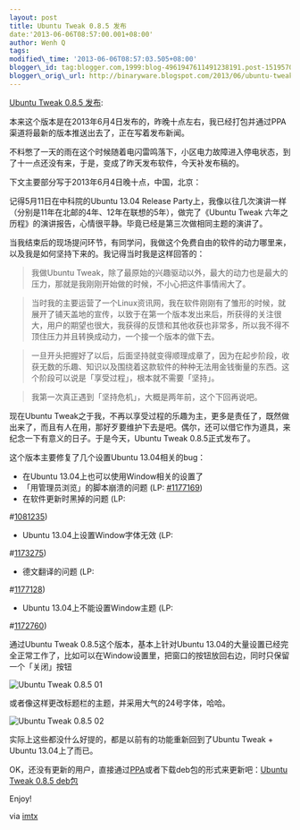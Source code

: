 ```yaml
--- 
layout: post 
title: Ubuntu Tweak 0.8.5 发布 
date:'2013-06-06T08:57:00.001+08:00' 
author: Wenh Q
tags:
modified\_time: '2013-06-06T08:57:03.505+08:00' 
blogger\_id: tag:blogger.com,1999:blog-4961947611491238191.post-151957082288558478
blogger\_orig\_url: http://binaryware.blogspot.com/2013/06/ubuntu-tweak-085.html
--- 
```

[Ubuntu
Tweak 0.8.5
发布](http://www.oschina.net/news/41158/ubuntu-tweak-0-8-5):

本来这个版本是在2013年6月4日发布的，昨晚十点左右，我已经打包并通过PPA渠道将最新的版本推送出去了，正在写着发布新闻。

不料憋了一天的雨在这个时候随着电闪雷鸣落下，小区电力故障进入停电状态，到了十一点还没有来，于是，变成了昨天发布软件，今天补发布稿的。

下文主要部分写于2013年6月4日晚十点，中国，北京：





记得5月11日在中科院的Ubuntu 13.04 Release
Party上，我像以往几次演讲一样（分别是11年在北邮的4年、12年在联想的5年），做完了《Ubuntu
Tweak
六年之历程》的演讲报告，心情很平静。毕竟已经是第三次做相同主题的演讲了。

当我结束后的现场提问环节，有同学问，我做这个免费自由的软件的动力哪里来，以及我是如何坚持下来的。我记得当时我是这样回答的：


> 我做Ubuntu
> Tweak，除了最原始的兴趣驱动以外，最大的动力也是最大的压力，那就是我刚刚开始做的时候，不小心把这件事情闹大了。

> 

> 当时我的主要运营了一个Linux资讯网，我在软件刚刚有了雏形的时候，就展开了铺天盖地的宣传，以致于在第一个版本发出来后，所获得的关注很大，用户的期望也很大，我获得的反馈和其他收获也非常多，所以我不得不顶住压力并且转换成动力，一个接一个版本的做下去。

> 

> 一旦开头把握好了以后，后面坚持就变得顺理成章了，因为在起步阶段，收获无数的乐趣、知识以及围绕着这款软件的种种无法用金钱衡量的东西。这个阶段可以说是「享受过程」，根本就不需要「坚持」。

> 

> 我第一次真正遇到「坚持危机」，大概是两年前，这个下回再说吧。

> 

> 


现在Ubuntu
Tweak之于我，不再以享受过程的乐趣为主，更多是责任了，既然做出来了，而且有人在用，那好歹要维护下去是吧。偶尔，还可以借它作为道具，来纪念一下有意义的日子。于是今天，Ubuntu
Tweak 0.8.5正式发布了。

这个版本主要修复了几个设置Ubuntu 13.04相关的bug：


-   在Ubuntu 13.04上也可以使用Window相关的设置了
-   「用管理员浏览」的脚本崩溃的问题 (LP:
    [
#1177169](https://bugs.launchpad.net/ubuntu-tweak/+bug/1177169))
-   在软件更新时黑掉的问题 (LP:
    
#[1081235](https://bugs.launchpad.net/bugs/1081235))
-   Ubuntu 13.04上设置Window字体无效 (LP:
    
#[1173275](https://bugs.launchpad.net/bugs/1173275))
-   德文翻译的问题 (LP:
    
#[1177128](https://bugs.launchpad.net/bugs/1177128))
-   Ubuntu 13.04上不能设置Window主题 (LP:
    
#[1172760](https://bugs.launchpad.net/bugs/1172760))

通过Ubuntu Tweak 0.8.5这个版本，基本上针对Ubuntu
13.04的大量设置已经完全正常工作了，比如可以在Window设置里，把窗口的按钮放回右边，同时只保留一个「关闭」按钮

![Ubuntu Tweak 0.8.5
01](http://static.oschina.net/uploads/img/201306/06065047_PTG9.png)

或者像这样更改标题栏的主题，并采用大气的24号字体，哈哈。

![Ubuntu Tweak 0.8.5
02](http://static.oschina.net/uploads/img/201306/06065048_mFW0.png)

实际上这些都没什么好提的，都是以前有的功能重新回到了Ubuntu Tweak +
Ubuntu 13.04上了而已。

OK，还没有更新的用户，直接通过[PPA](http://launchpad.net/%7Etualatrix/+archive/ppa)或者下载deb包的形式来更新吧：[Ubuntu
Tweak 0.8.5
deb包](https://launchpad.net/ubuntu-tweak/0.8.x/0.8.5/+download/ubuntu-tweak_0.8.5-1_all.deb)

Enjoy!

via [imtx](http://imtx.me/archives/1825.html)

